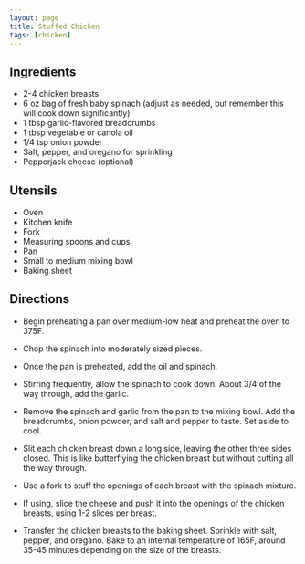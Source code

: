 ```yaml
---
layout: page
title: Stuffed Chicken
tags: [chicken]
---
```


## Ingredients
* 2-4 chicken breasts
* 6 oz bag of fresh baby spinach (adjust as needed, but remember this will cook down significantly)
* 1 tbsp garlic-flavored breadcrumbs
* 1 tbsp vegetable or canola oil
* 1/4 tsp onion powder
* Salt, pepper, and oregano for sprinkling
* Pepperjack cheese (optional)

## Utensils
* Oven
* Kitchen knife
* Fork
* Measuring spoons and cups
* Pan
* Small to medium mixing bowl
* Baking sheet

## Directions

* Begin preheating a pan over medium-low heat and preheat the oven to 375F.

* Chop the spinach into moderately sized pieces.

* Once the pan is preheated, add the oil and spinach.

* Stirring frequently, allow the spinach to cook down. About 3/4 of the way through, add the garlic.

* Remove the spinach and garlic from the pan to the mixing bowl. Add the breadcrumbs, onion powder, and salt and pepper to taste. Set aside to cool.

* Slit each chicken breast down a long side, leaving the other three sides closed. This is like butterflying the chicken breast but without cutting all the way through.

* Use a fork to stuff the openings of each breast with the spinach mixture.

* If using, slice the cheese and push it into the openings of the chicken breasts, using 1-2 slices per breast.

* Transfer the chicken breasts to the baking sheet. Sprinkle with salt, pepper, and oregano. Bake to an internal temperature of 165F, around 35-45 minutes depending on the size of the breasts.
